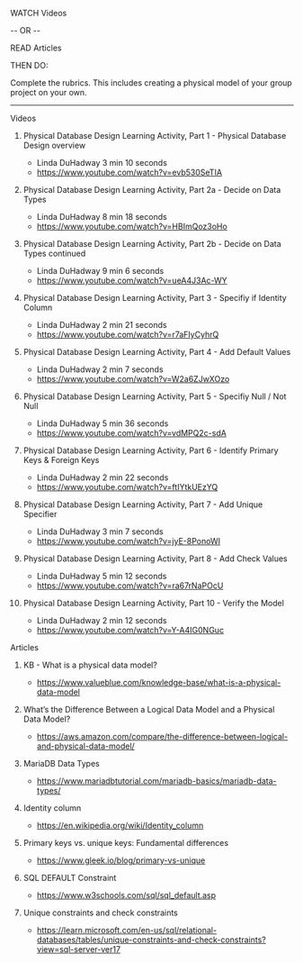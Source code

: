 WATCH Videos

-- OR --

READ Articles

THEN DO:

Complete the rubrics.  This includes creating a physical model of your group project on your own.

---------------------------------------------------------------------------------------------------
Videos

1. Physical Database Design Learning Activity, Part 1 - Physical Database Design overview
    - Linda DuHadway 3 min 10 seconds
    - https://www.youtube.com/watch?v=evb530SeTIA

2. Physical Database Design Learning Activity, Part 2a - Decide on Data Types
    - Linda DuHadway 8 min 18 seconds
    - https://www.youtube.com/watch?v=HBImQoz3oHo

3. Physical Database Design Learning Activity, Part 2b - Decide on Data Types continued
    - Linda DuHadway 9 min 6 seconds
    - https://www.youtube.com/watch?v=ueA4J3Ac-WY

4. Physical Database Design Learning Activity, Part 3 - Specifiy if Identity Column
    - Linda DuHadway 2 min 21 seconds
    - https://www.youtube.com/watch?v=r7aFIyCyhrQ

5. Physical Database Design Learning Activity, Part 4 - Add Default Values
    - Linda DuHadway 2 min 7 seconds
    - https://www.youtube.com/watch?v=W2a6ZJwXOzo

6. Physical Database Design Learning Activity, Part 5 - Specifiy Null / Not Null
    - Linda DuHadway 5 min 36 seconds
    - https://www.youtube.com/watch?v=vdMPQ2c-sdA

7. Physical Database Design Learning Activity, Part 6 - Identify Primary Keys & Foreign Keys
    - Linda DuHadway 2 min 22 seconds
    - https://www.youtube.com/watch?v=ftIYtkUEzYQ

8. Physical Database Design Learning Activity, Part 7 - Add Unique Specifier
    - Linda DuHadway 3 min 7 seconds
    - https://www.youtube.com/watch?v=jyE-8PonoWI

9. Physical Database Design Learning Activity, Part 8 - Add Check Values
    - Linda DuHadway 5 min 12 seconds
    - https://www.youtube.com/watch?v=ra67rNaPOcU

10. Physical Database Design Learning Activity, Part 10 - Verify the Model
    - Linda DuHadway 2 min 12 seconds
    - https://www.youtube.com/watch?v=Y-A4IG0NGuc


Articles

1. KB - What is a physical data model?
    - https://www.valueblue.com/knowledge-base/what-is-a-physical-data-model

2. What’s the Difference Between a Logical Data Model and a Physical Data Model?
    - https://aws.amazon.com/compare/the-difference-between-logical-and-physical-data-model/

3. MariaDB Data Types
    - https://www.mariadbtutorial.com/mariadb-basics/mariadb-data-types/

4. Identity column
    - https://en.wikipedia.org/wiki/Identity_column

5. Primary keys vs. unique keys: Fundamental differences
    - https://www.gleek.io/blog/primary-vs-unique

6. SQL DEFAULT Constraint
    - https://www.w3schools.com/sql/sql_default.asp

7. Unique constraints and check constraints
    - https://learn.microsoft.com/en-us/sql/relational-databases/tables/unique-constraints-and-check-constraints?view=sql-server-ver17
